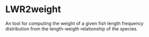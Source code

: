 LWR2weight
==========

An tool for computing the weight of a given fish length frequency distribution from the length-weigth relationship of the species.
